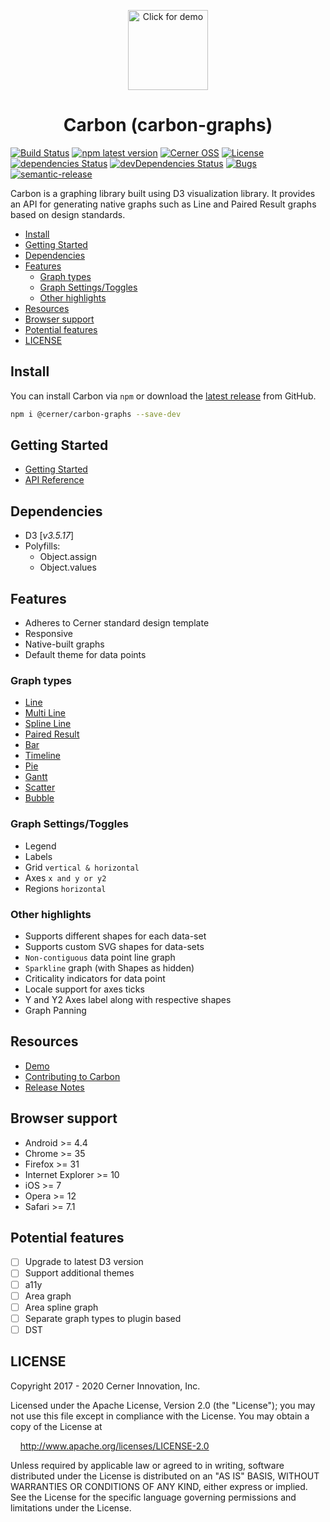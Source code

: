 <p align="center">
    <img width="128" height="128" alt="Click for demo" src="https://github.com/cerner/carbon-graphs/raw/master/build/assets/icons/Carbon_256.png">
</p>

<h1 align="center">
  Carbon (carbon-graphs)
</h1>

[![Build Status](https://travis-ci.com/cerner/carbon-graphs.svg?branch=master)](https://travis-ci.com/cerner/carbon-graphs)
[![npm latest version](https://img.shields.io/npm/v/@cerner/carbon-graphs/latest.svg)](https://www.npmjs.com/package/@cerner/carbon-graphs)
[![Cerner OSS](https://badgen.net/badge/Cerner/OSS/blue)](https://engineering.cerner.com/open_source/)
[![License](https://badgen.net/badge/license/Apache-2.0/blue)](https://github.com/cerner/carbon-graphs/blob/master/LICENSE)
[![dependencies Status](https://david-dm.org/cerner/carbon-graphs/status.svg)](https://david-dm.org/cerner/carbon-graphs)
[![devDependencies Status](https://david-dm.org/cerner/carbon-graphs/dev-status.svg)](https://david-dm.org/cerner/carbon-graphs?type=dev)
[![Bugs](https://img.shields.io/github/issues/cerner/carbon-graphs/bug.svg)](https://github.com/cerner/carbon-graphs/issues?utf8=✓&q=is%3Aissue+is%3Aopen+label%3Abug)
[![semantic-release](https://img.shields.io/badge/%20%20%F0%9F%93%A6%F0%9F%9A%80-semantic--release-e10079.svg)](https://github.com/semantic-release/semantic-release)

Carbon is a graphing library built using D3 visualization library. It provides an API for generating native graphs such as Line and Paired Result graphs based on design standards.

-   [Install](#install)
-   [Getting Started](#getting-started)
-   [Dependencies](#dependencies)
-   [Features](#features)
    -   [Graph types](#graph-types)
    -   [Graph Settings/Toggles](#graph-settingstoggles)
    -   [Other highlights](#other-highlights)
-   [Resources](#resources)
-   [Browser support](#browser-support)
-   [Potential features](#potential-features)
-   [LICENSE](#license)

## Install

You can install Carbon via `npm` or download the [latest release](https://github.com/cerner/carbon-graphs/releases/latest) from GitHub.

```sh
npm i @cerner/carbon-graphs --save-dev
```

## Getting Started

-   [Getting Started](./docs/getting-started/GettingStarted.md)
-   [API Reference](docs/README.md)

## Dependencies

-   D3 [_v3.5.17_]
-   Polyfills:
    -   Object.assign
    -   Object.values

## Features

-   Adheres to Cerner standard design template
-   Responsive
-   Native-built graphs
-   Default theme for data points

### Graph types

-   [Line](./docs/controls/Line.md#usage)
-   [Multi Line](./docs/controls/Line.md#multi-line)
-   [Spline Line](./docs/controls/Line.md#spline-line)
-   [Paired Result](./docs/controls/PairedResult.md#usage)
-   [Bar](./docs/controls/Bar.md#usage)
-   [Timeline](./docs/controls/Timeline.md#usage)
-   [Pie](./docs/controls/Pie.md#usage)
-   [Gantt](./docs/controls/Gantt.md#usage)
-   [Scatter](./docs/controls/Scatter.md#usage)
-   [Bubble](./docs/controls/Bubble.md#usage)

### Graph Settings/Toggles

-   Legend
-   Labels
-   Grid `vertical & horizontal`
-   Axes `x and y or y2`
-   Regions `horizontal`

### Other highlights

-   Supports different shapes for each data-set
-   Supports custom SVG shapes for data-sets
-   `Non-contiguous` data point line graph
-   `Sparkline` graph (with Shapes as hidden)
-   Criticality indicators for data point
-   Locale support for axes ticks
-   Y and Y2 Axes label along with respective shapes
-   Graph Panning

## Resources

-   [Demo](https://engineering.cerner.com/carbon-graphs/)
-   [Contributing to Carbon](docs/contributing/README.md)
-   [Release Notes](https://github.com/cerner/carbon-graphs/releases)

## Browser support

-   Android >= 4.4
-   Chrome >= 35
-   Firefox >= 31
-   Internet Explorer >= 10
-   iOS >= 7
-   Opera >= 12
-   Safari >= 7.1

## Potential features

-   [ ] Upgrade to latest D3 version
-   [ ] Support additional themes
-   [ ] a11y
-   [ ] Area graph
-   [ ] Area spline graph
-   [ ] Separate graph types to plugin based
-   [ ] DST

## LICENSE

Copyright 2017 - 2020 Cerner Innovation, Inc.

Licensed under the Apache License, Version 2.0 (the "License"); you may not use this file except in compliance with the License. You may obtain a copy of the License at

&nbsp;&nbsp;&nbsp;&nbsp;http://www.apache.org/licenses/LICENSE-2.0

Unless required by applicable law or agreed to in writing, software distributed under the License is distributed on an "AS IS" BASIS, WITHOUT WARRANTIES OR CONDITIONS OF ANY KIND, either express or implied. See the License for the specific language governing permissions and limitations under the License.
